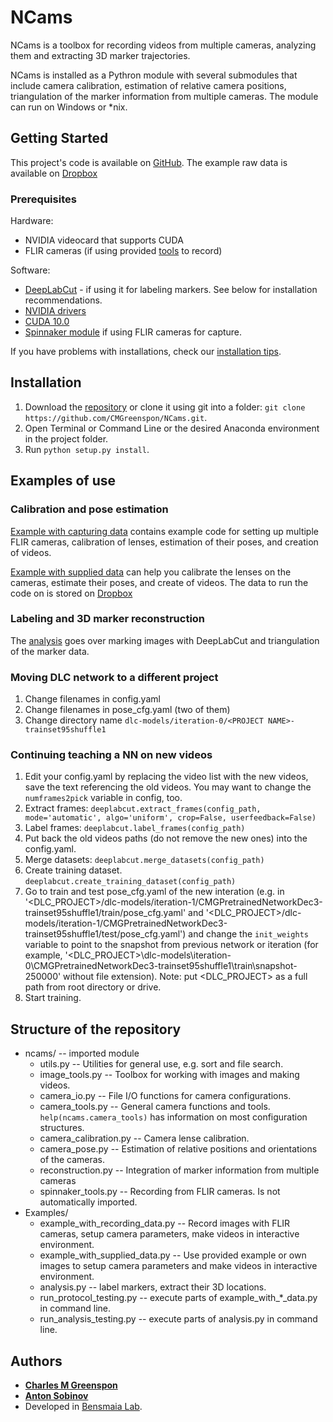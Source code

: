 # NCams

NCams is a toolbox for recording videos from multiple cameras, analyzing them and extracting 3D marker trajectories.

NCams is installed as a Pythron module with several submodules that include camera calibration, estimation of relative camera positions, triangulation of the marker information from multiple cameras. The module can run on Windows or *nix.

## Getting Started

This project's code is available on [GitHub](https://github.com/CMGreenspon/NCams). The example raw data is available on [Dropbox](???)

### Prerequisites

Hardware:
- NVIDIA videocard that supports CUDA
- FLIR cameras (if using provided [tools](ncams/spinnaker_tools.py) to record)

Software:
- [DeepLabCut](https://github.com/AlexEMG/DeepLabCut/blob/master/docs/installation.md) - if using it for labeling markers. See below for installation recommendations.
 - [NVIDIA drivers](https://www.nvidia.com/download/index.aspx)
 - [CUDA 10.0](https://developer.nvidia.com/cuda-downloads)
- [Spinnaker module](https://flir.app.boxcn.net/v/SpinnakerSDK/folder/68522911814) if using FLIR cameras for capture.

If you have problems with installations, check our [installation tips](INSTALLATION.md).

## Installation

1. Download the [repository](https://github.com/CMGreenspon/NCams) or clone it using git into a folder: `git clone https://github.com/CMGreenspon/NCams.git`.
2. Open Terminal or Command Line or the desired Anaconda environment in the project folder.
3. Run `python setup.py install`.

## Examples of use

### Calibration and pose estimation

[Example with capturing data](Examples/example_with_recording_data.py) contains example code for setting up multiple FLIR cameras, calibration of lenses, estimation of their poses, and creation of videos.

[Example with supplied data](Examples/example_with_supplied_data.py) can help you calibrate the lenses on the cameras, estimate their poses, and create of videos. The data to run the code on is stored on [Dropbox](???)

### Labeling and 3D marker reconstruction

The [analysis](Examples/analysis.py) goes over marking images with DeepLabCut and triangulation of the marker data.

### Moving DLC network to a different project

1. Change filenames in config.yaml
2. Change filenames in pose_cfg.yaml (two of them)
3. Change directory name `dlc-models/iteration-0/<PROJECT NAME>-trainset95shuffle1`

### Continuing teaching a NN on new videos

1. Edit your config.yaml by replacing the video list with the new videos, save the text referencing the old videos. You may want to change the `numframes2pick` variable in config, too.
2. Extract frames: `deeplabcut.extract_frames(config_path, mode='automatic', algo='uniform', crop=False, userfeedback=False)`
3. Label frames: `deeplabcut.label_frames(config_path)`
4. Put back the old videos paths (do not remove the new ones) into the config.yaml.
5. Merge datasets: `deeplabcut.merge_datasets(config_path)`
6. Create training dataset. `deeplabcut.create_training_dataset(config_path)`
7. Go to train and test pose_cfg.yaml of the new interation (e.g. in '<DLC_PROJECT>/dlc-models/iteration-1/CMGPretrainedNetworkDec3-trainset95shuffle1/train/pose_cfg.yaml' and '<DLC_PROJECT>/dlc-models/iteration-1/CMGPretrainedNetworkDec3-trainset95shuffle1/test/pose_cfg.yaml') and change the `init_weights` variable to point to the snapshot from previous network or iteration (for example, '<DLC_PROJECT>\dlc-models\iteration-0\CMGPretrainedNetworkDec3-trainset95shuffle1\train\snapshot-250000' without file extension).
Note: put <DLC_PROJECT> as a full path from root directory or drive.
8. Start training.


## Structure of the repository

- ncams/ -- imported module
    + utils.py -- Utilities for general use, e.g. sort and file search.
    + image_tools.py -- Toolbox for working with images and making videos.
    + camera_io.py -- File I/O functions for camera configurations.
    + camera_tools.py -- General camera functions and tools. `help(ncams.camera_tools)` has information on most configuration structures.
    + camera_calibration.py -- Camera lense calibration.
    + camera_pose.py -- Estimation of relative positions and orientations of the cameras.
    + reconstruction.py -- Integration of marker information from multiple cameras
    + spinnaker_tools.py -- Recording from FLIR cameras. Is not automatically imported.
- Examples/
    + example_with_recording_data.py -- Record images with FLIR cameras, setup camera parameters, make videos in interactive environment.
    + example_with_supplied_data.py -- Use provided example or own images to setup camera parameters and make videos in interactive environment.
    + analysis.py -- label markers, extract their 3D locations.
    + run_protocol_testing.py -- execute parts of example_with_*_data.py in command line.
    + run_analysis_testing.py -- execute parts of analysis.py in command line.


## Authors

- [**Charles M Greenspon**](https://github.org/CMGreenspon)
- [**Anton Sobinov**](https://github.org/nishbo)
- Developed in [Bensmaia Lab](http://bensmaialab.org/).

